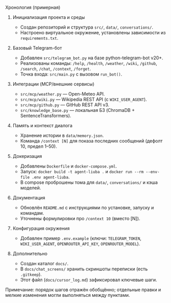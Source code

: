 Хронология (примерная)

1) Инициализация проекта и среды
   - Создан репозиторий и структура `src/`, `data/`, `conversations/`.
   - Настроено виртуальное окружение, установлены зависимости из `requirements.txt`.

2) Базовый Telegram-бот
   - Добавлен `src/telegram_bot.py` на базе python-telegram-bot v20+.
   - Реализованы команды: `/help`, `/health`, `/weather`, `/wiki`, `/github`, `/search`, `/chat`, `/context`, `/forget`.
   - Точка входа: `src/main.py` с вызовом `run_bot()`.

3) Интеграции (MCP/внешние сервисы)
   - `src/mcp/weather.py` — Open-Meteo API.
   - `src/mcp/wiki.py` — Wikipedia REST API (с `WIKI_USER_AGENT`).
   - `src/mcp/github.py` — GitHub REST API v3.
   - `src/knowledge_base.py` — локальная БЗ (ChromaDB + SentenceTransformers).

4) Память и контекст диалога
   - Хранение истории в `data/memory.json`.
   - Команда `/context [N]` для показа последних сообщений (дефолт 10, предел 1–50).

5) Докеризация
   - Добавлены `Dockerfile` и `docker-compose.yml`.
   - Запуск: `docker build -t agent-liuba .` и `docker run --rm --env-file .env agent-liuba`.
   - В compose проброшены тома для `data/`, `conversations/` и кэша моделей.

6) Документация
   - Обновлён `README.md` с инструкциями по установке, запуску и командам.
   - Уточнены формулировки про `/context 10` (вместо [N]).

7) Конфигурация окружения
   - Добавлен пример `.env.example` (ключи: `TELEGRAM_TOKEN`, `WIKI_USER_AGENT`, `OPENROUTER_API_KEY`, `OPENROUTER_MODEL`).

8) Дополнительно
   - Создан каталог `docs/`.
   - В `docs/chat_screens/` хранить скриншоты переписки (есть `.gitkeep`).
   - Этот файл (`docs/cursor_log.md`) зафиксировал ключевые шаги.

Примечание: порядок шагов отражён обобщённо; отдельные правки и мелкие изменения могли выполняться между пунктами.

